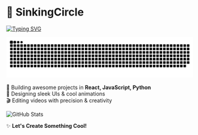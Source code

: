 # 🚀 SinkingCircle  

[![Typing SVG](https://readme-typing-svg.herokuapp.com?font=Orbitron&size=30&duration=2000&pause=1000&color=00FFA6&center=true&vCenter=true&width=700&height=60&lines=🚀+Developer+%7C+Designer+%7C+Video+Editor)](https://git.io/typing-svg)


<img src="https://raw.githubusercontent.com/Platane/snk/output/github-contribution-grid-snake.svg" width="500">





🎯 Building awesome projects in **React, JavaScript, Python**  
🎨 Designing sleek UIs & cool animations  
🎬 Editing videos with precision & creativity  




![GitHub Stats](https://github-readme-stats.vercel.app/api?username=sinkingcircle&show_icons=true&theme=radical)  

✨ **Let's Create Something Cool!**  
